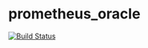 # prometheus_oracle
[![Build Status](http://prometheus-oracle-ci.ngrok.io/api/badges/alextaygeeyang/prometheus_oracle/status.svg?ref=refs/heads/main)](http://prometheus-oracle-ci.ngrok.io/alextaygeeyang/prometheus_oracle)
